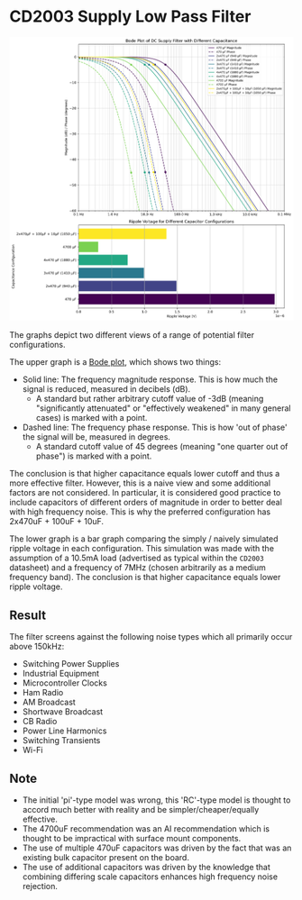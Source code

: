 # CD2003 Supply Low Pass Filter

![image](cd2003-supply-low-pass-filter.png)

The graphs depict two different views of a range of potential filter configurations.

The upper graph is a [Bode plot](https://en.wikipedia.org/wiki/Bode_plot), which shows two things:
 * Solid line: The frequency magnitude response. This is how much the signal is reduced, measured in decibels (dB).
   * A standard but rather arbitrary cutoff value of -3dB (meaning "significantly attenuated" or "effectively weakened" in many general cases) is marked with a point.
 * Dashed line: The frequency phase response. This is how 'out of phase' the signal will be, measured in degrees. 
   * A standard cutoff value of 45 degrees (meaning "one quarter out of phase") is marked with a point.

The conclusion is that higher capacitance equals lower cutoff and thus a more effective filter. However, this is a naive view and some additional factors are not considered. In particular, it is considered good practice to include capacitors of different orders of magnitude in order to better deal with high frequency noise. This is why the preferred configuration has 2x470uF + 100uF + 10uF.

The lower graph is a bar graph comparing the simply / naively simulated ripple voltage in each configuration. This simulation was made with the assumption of a 10.5mA load (advertised as typical within the `CD2003` datasheet) and a frequency of 7MHz (chosen arbitrarily as a medium frequency band). The conclusion is that higher capacitance equals lower ripple voltage.

## Result

The filter screens against the following noise types which all primarily occur above 150kHz:
 * Switching Power Supplies
 * Industrial Equipment
 * Microcontroller Clocks
 * Ham Radio
 * AM Broadcast
 * Shortwave Broadcast
 * CB Radio
 * Power Line Harmonics
 * Switching Transients
 * Wi-Fi

## Note

 * The initial 'pi'-type model was wrong, this 'RC'-type model is thought to accord much better with reality and be simpler/cheaper/equally effective.
 * The 4700uF recommendation was an AI recommendation which is thought to be impractical with surface mount components.
 * The use of multiple 470uF capacitors was driven by the fact that was an existing bulk capacitor present on the board.
 * The use of additional capacitors was driven by the knowledge that combining differing scale capacitors enhances high frequency noise rejection.
 
